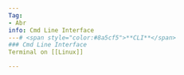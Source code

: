 ```yaml
---
Tag:
- Abr 
info: Cmd Line Interface
---# <span style="color:#8a5cf5">**CLI**</span>
### Cmd Line Interface
Terminal on [[Linux]]

---
```



